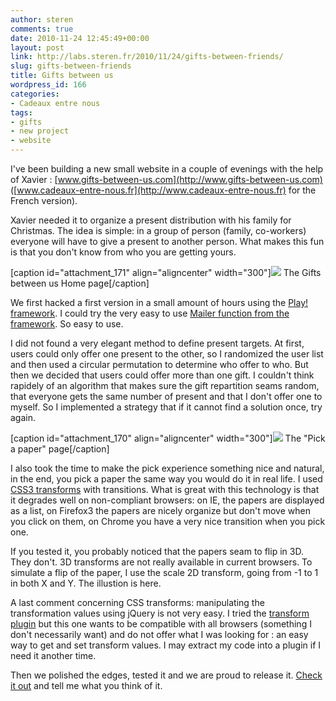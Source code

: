 ```yaml
---
author: steren
comments: true
date: 2010-11-24 12:45:49+00:00
layout: post
link: http://labs.steren.fr/2010/11/24/gifts-between-friends/
slug: gifts-between-friends
title: Gifts between us
wordpress_id: 166
categories:
- Cadeaux entre nous
tags:
- gifts
- new project
- website
---
```


I've been building a new small website in a couple of evenings with the help of Xavier : [www.gifts-between-us.com](http://www.gifts-between-us.com) ([www.cadeaux-entre-nous.fr](http://www.cadeaux-entre-nous.fr) for the French version).

Xavier needed it to organize a present distribution with his family for Christmas. The idea is simple: in a group of person (family, co-workers) everyone will have to give a present to another person. What makes this fun is that you don't know from who you are getting yours.

[caption id="attachment_171" align="aligncenter" width="300"][![](http://sterenlabs.files.wordpress.com/2010/11/capture-2.png?w=300)](http://sterenlabs.files.wordpress.com/2010/11/capture-2.png) The Gifts between us Home page[/caption]

We first hacked a first version in a small amount of hours using the [Play! framework](http://www.playframework.org/). I could try the very easy to use [Mailer function from the framework](http://www.playframework.org/documentation/1.1/emails). So easy to use.

I did not found a very elegant method to define present targets. At first, users could only offer one present to the other, so I randomized the user list and then used a circular permutation to determine who offer to who. But then we decided that users could offer more than one gift. I couldn't think rapidely of an algorithm that makes sure the gift repartition seams random, that everyone gets the same number of present and that I don't offer one to myself. So I implemented a strategy that if it cannot find a solution once, try again.

[caption id="attachment_170" align="aligncenter" width="300"][![](http://sterenlabs.files.wordpress.com/2010/11/capture-1.png?w=300)](http://sterenlabs.files.wordpress.com/2010/11/capture-1.png) The "Pick a paper" page[/caption]

I also took the time to make the pick experience something nice and natural, in the end, you pick a paper the same way you would do it in real life. I used [CSS3 transforms](http://www.w3.org/TR/css3-2d-transforms/) with transitions. What is great with this technology is that it degrades well on non-compliant browsers: on IE, the papers are displayed as a list, on Firefox3 the papers are nicely organize but don't move when you click on them, on Chrome you have a very nice transition when you pick one.

If you tested it, you probably noticed that the papers seam to flip in 3D. They don't. 3D transforms are not really available in current browsers. To simulate a flip of the paper, I use the scale 2D transform, going from -1 to 1 in both X and Y. The illustion is here.

A last comment concerning CSS transforms: manipulating the transformation values using jQuery is not very easy. I tried the [transform plugin](http://plugins.jquery.com/project/2d-transform) but this one wants to be compatible with all browsers (something I don't necessarily want) and do not offer what I was looking for : an easy way to get and set transform values. I may extract my code into a plugin if I need it another time.

Then we polished the edges, tested it and we are proud to release it. [Check it out](www.cadeaux-entre-amis.fr) and tell me what you think of it.
